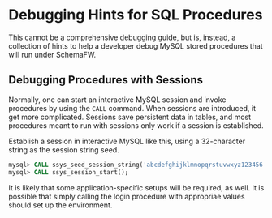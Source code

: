 # Debugging Hints for SQL Procedures

This cannot be a comprehensive debugging guide, but is, instead, a
collection of hints to help a developer debug MySQL stored procedures
that will run under SchemaFW.

## Debugging Procedures with Sessions

Normally, one can start an interactive MySQL session and invoke procedures
by using the `CALL` command.  When sessions are introduced, it get more
complicated.  Sessions save persistent data in tables, and most procedures
meant to run with sessions only work if a session is established.

Establish a session in interactive MySQL like this, using a 32-character
string as the session string seed.

~~~sql
mysql> CALL ssys_seed_session_string('abcdefghijklmnopqrstuvwxyz123456');
mysql> CALL ssys_session_start();
~~~

It is likely that some application-specific setups will be required, as
well.  It is possible that simply calling the login procedure with
appropriae values should set up the environment.

